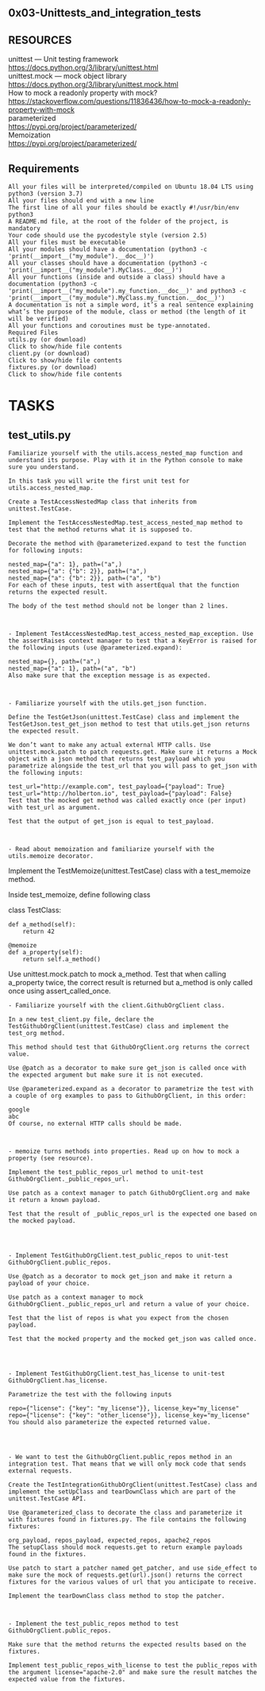 ## 0x03-Unittests_and_integration_tests

## RESOURCES
unittest — Unit testing framework <br>https://docs.python.org/3/library/unittest.html<br>
unittest.mock — mock object library <br>https://docs.python.org/3/library/unittest.mock.html<br>
How to mock a readonly property with mock? <br>https://stackoverflow.com/questions/11836436/how-to-mock-a-readonly-property-with-mock<br>
parameterized <br>https://pypi.org/project/parameterized/<br>
Memoization <br>https://pypi.org/project/parameterized/<br>

## Requirements
	All your files will be interpreted/compiled on Ubuntu 18.04 LTS using python3 (version 3.7)
	All your files should end with a new line
	The first line of all your files should be exactly #!/usr/bin/env python3
	A README.md file, at the root of the folder of the project, is mandatory
	Your code should use the pycodestyle style (version 2.5)
	All your files must be executable
	All your modules should have a documentation (python3 -c 'print(__import__("my_module").__doc__)')
	All your classes should have a documentation (python3 -c 'print(__import__("my_module").MyClass.__doc__)')
	All your functions (inside and outside a class) should have a documentation (python3 -c 'print(__import__("my_module").my_function.__doc__)' and python3 -c 'print(__import__("my_module").MyClass.my_function.__doc__)')
	A documentation is not a simple word, it’s a real sentence explaining what’s the purpose of the module, class or method (the length of it will be verified)
	All your functions and coroutines must be type-annotated.
	Required Files
	utils.py (or download)
	Click to show/hide file contents
	client.py (or download)
	Click to show/hide file contents
	fixtures.py (or download)
	Click to show/hide file contents

# TASKS
## test_utils.py
	Familiarize yourself with the utils.access_nested_map function and understand its purpose. Play with it in the Python console to make sure you understand.

	In this task you will write the first unit test for utils.access_nested_map.

	Create a TestAccessNestedMap class that inherits from unittest.TestCase.

	Implement the TestAccessNestedMap.test_access_nested_map method to test that the method returns what it is supposed to.

	Decorate the method with @parameterized.expand to test the function for following inputs:

	nested_map={"a": 1}, path=("a",)
	nested_map={"a": {"b": 2}}, path=("a",)
	nested_map={"a": {"b": 2}}, path=("a", "b")
	For each of these inputs, test with assertEqual that the function returns the expected result.

	The body of the test method should not be longer than 2 lines.



	- Implement TestAccessNestedMap.test_access_nested_map_exception. Use the assertRaises context manager to test that a KeyError is raised for the following inputs (use @parameterized.expand):

	nested_map={}, path=("a",)
	nested_map={"a": 1}, path=("a", "b")
	Also make sure that the exception message is as expected.



	- Familiarize yourself with the utils.get_json function.

	Define the TestGetJson(unittest.TestCase) class and implement the TestGetJson.test_get_json method to test that utils.get_json returns the expected result.

	We don’t want to make any actual external HTTP calls. Use unittest.mock.patch to patch requests.get. Make sure it returns a Mock object with a json method that returns test_payload which you parametrize alongside the test_url that you will pass to get_json with the following inputs:

	test_url="http://example.com", test_payload={"payload": True}
	test_url="http://holberton.io", test_payload={"payload": False}
	Test that the mocked get method was called exactly once (per input) with test_url as argument.

	Test that the output of get_json is equal to test_payload.



	- Read about memoization and familiarize yourself with the utils.memoize decorator.

Implement the TestMemoize(unittest.TestCase) class with a test_memoize method.

Inside test_memoize, define following class

class TestClass:

    def a_method(self):
        return 42

    @memoize
    def a_property(self):
        return self.a_method()
Use unittest.mock.patch to mock a_method. Test that when calling a_property twice, the correct result is returned but a_method is only called once using assert_called_once.



	- Familiarize yourself with the client.GithubOrgClient class.

	In a new test_client.py file, declare the TestGithubOrgClient(unittest.TestCase) class and implement the test_org method.

	This method should test that GithubOrgClient.org returns the correct value.

	Use @patch as a decorator to make sure get_json is called once with the expected argument but make sure it is not executed.

	Use @parameterized.expand as a decorator to parametrize the test with a couple of org examples to pass to GithubOrgClient, in this order:

	google
	abc
	Of course, no external HTTP calls should be made.



	- memoize turns methods into properties. Read up on how to mock a property (see resource).

	Implement the test_public_repos_url method to unit-test GithubOrgClient._public_repos_url.

	Use patch as a context manager to patch GithubOrgClient.org and make it return a known payload.

	Test that the result of _public_repos_url is the expected one based on the mocked payload.




	- Implement TestGithubOrgClient.test_public_repos to unit-test GithubOrgClient.public_repos.

	Use @patch as a decorator to mock get_json and make it return a payload of your choice.

	Use patch as a context manager to mock GithubOrgClient._public_repos_url and return a value of your choice.

	Test that the list of repos is what you expect from the chosen payload.

	Test that the mocked property and the mocked get_json was called once.




	- Implement TestGithubOrgClient.test_has_license to unit-test GithubOrgClient.has_license.

	Parametrize the test with the following inputs

	repo={"license": {"key": "my_license"}}, license_key="my_license"
	repo={"license": {"key": "other_license"}}, license_key="my_license"
	You should also parameterize the expected returned value.




	- We want to test the GithubOrgClient.public_repos method in an integration test. That means that we will only mock code that sends external requests.

	Create the TestIntegrationGithubOrgClient(unittest.TestCase) class and implement the setUpClass and tearDownClass which are part of the unittest.TestCase API.

	Use @parameterized_class to decorate the class and parameterize it with fixtures found in fixtures.py. The file contains the following fixtures:

	org_payload, repos_payload, expected_repos, apache2_repos
	The setupClass should mock requests.get to return example payloads found in the fixtures.

	Use patch to start a patcher named get_patcher, and use side_effect to make sure the mock of requests.get(url).json() returns the correct fixtures for the various values of url that you anticipate to receive.

	Implement the tearDownClass class method to stop the patcher.



	- Implement the test_public_repos method to test GithubOrgClient.public_repos.

	Make sure that the method returns the expected results based on the fixtures.

	Implement test_public_repos_with_license to test the public_repos with the argument license="apache-2.0" and make sure the result matches the expected value from the fixtures.
